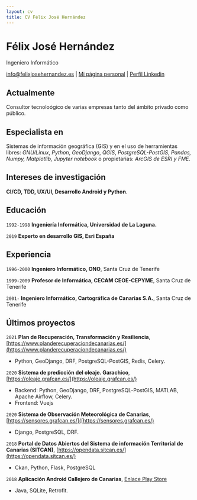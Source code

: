 ```yaml
---
layout: cv
title: CV Félix José Hernández
---
```

# Félix José Hernández
Ingeniero Informático

<div id="webaddress">
<a href="info@felixjosehernandez.es">info@felixjosehernandez.es</a>
| <a href="https://felixjosehernandez.es">Mi página personal</a>
| <a href="https://www.linkedin.com/in/fherdom/">Perfil Linkedin</a>
</div>

## Actualmente

Consultor tecnoloógico de varias empresas tanto del ámbito privado como público.

## Especialista en

Sistemas de información geográfica (GIS) y en el uso de herramientas libres: 
*GNU/Linux*, *Python*, *GeoDjango*, *QGIS*, *PostgreSQL-PostGIS*, *Pandas, Numpy, Matplotlib, Jupyter notebook* 
o propietarias: *ArcGIS de ESRI y FME*.

## Intereses de investigación

__CI/CD, TDD, UX/UI, Desarrollo Android y Python__.

## Educación

`1992-1998`
__Ingeniería Informática, Universidad de La Laguna.__

`2019`
__Experto en desarrollo GIS, Esri España__

## Experiencia

`1996-2000`
__Ingeniero Informático, ONO__, Santa Cruz de Tenerife

`1999-2009`
__Profesor de Informática, CECAM CEOE-CEPYME__, Santa Cruz de Tenerife

`2001-`
__Ingeniero Informático, Cartográfica de Canarias S.A.__, Santa Cruz de Tenerife

## Últimos proyectos

`2021`
__Plan de Recuperación, Transformación y Resiliencia__, [https://www.planderecuperaciondecanarias.es/](https://www.planderecuperaciondecanarias.es/)
- Python, GeoDjango, DRF, PostgreSQL-PostGIS, Redis, Celery.

`2020`
__Sistema de predicción del oleaje. Garachico__, [https://oleaje.grafcan.es/](https://oleaje.grafcan.es/)
- Backend: Python, GeoDjango, DRF, PostgreSQL-PostGIS, MATLAB, Apache Airflow, Celery.
- Frontend: Vuejs

`2020`
__Sistema de Observación Meteorológica de Canarias__, [https://sensores.grafcan.es/]([https://sensores.grafcan.es/)
- Django, PostgreSQL, DRF.

`2018`
__Portal de Datos Abiertos del Sistema de información Territorial de Canarias (SITCAN)__, [https://opendata.sitcan.es/](https://opendata.sitcan.es/)
- Ckan, Python, Flask, PostgreSQL

`2018`
__Aplicación Android Callejero de Canarias__, [Enlace Play Store](https://play.google.com/store/apps/details?id=com.grafcan.ide.search&gl=ES)
- Java, SQLite, Retrofit.

<!-- ### Footer
Last updated: March 2022 -->
